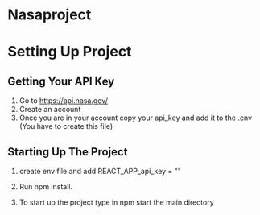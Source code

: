 # Nasaproject

# Setting Up Project
## Getting Your API Key
1. Go to https://api.nasa.gov/
2. Create an account 
3. Once you are in your account copy your api_key and add it to the .env (You have to create this file)

## Starting Up The Project
1. create env file and add REACT_APP_api_key = "<Your api_key from nasa.gov>"

2. Run npm install.

3. To start up the project type in npm start the main directory 
